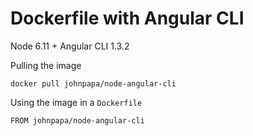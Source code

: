 # Dockerfile with Angular CLI
Node 6.11 + Angular CLI 1.3.2

Pulling the image
```
docker pull johnpapa/node-angular-cli
```

Using the image in a `Dockerfile`
```
FROM johnpapa/node-angular-cli
```
